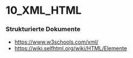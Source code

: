 # 10_XML_HTML

### Strukturierte Dokumente

- https://www.w3schools.com/xml/
- https://wiki.selfhtml.org/wiki/HTML/Elemente

